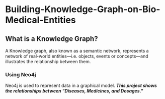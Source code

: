 # Building-Knowledge-Graph-on-Bio-Medical-Entities

## What is a Knowledge Graph?
A Knowledge graph, also known as a semantic network, represents a network of real-world entities—i.e. objects, events or concepts—and illustrates the relationship between them.

### Using Neo4j
Neo4j is used to represent data in a graphical model.
***This project shows the  relationships between "Diseases, Medicines, and Dosages."*** 
